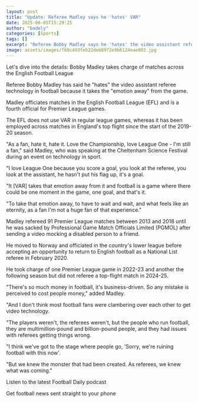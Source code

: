 ```yaml
---
layout: post
title: "Update: Referee Madley says he 'hates' VAR"
date: 2025-06-05T15:29:25
author: "badely"
categories: [Sports]
tags: []
excerpt: "Referee Bobby Madley says he 'hates' the video assistant referee technology in football because it takes the 'emotion away' from the game."
image: assets/images/f68c493feb22deb8972e9b6124eae802.jpg
---
```


Let's dive into the details: Bobby Madley takes charge of matches across the English Football League

Referee Bobby Madley has said he "hates" the video assistant referee technology in football because it takes the "emotion away" from the game. 

Madley officiates matches in the English Football League (EFL) and is a fourth official for Premier League games.

The EFL does not use VAR in regular league games, whereas it has been employed across matches in England's top flight since the start of the 2019-20 season.

"As a fan, hate it, hate it. Love the Championship, love League One - I'm still a fan," said Madley, who was speaking at the Cheltenham Science Festival during an event on technology in sport.

"I love League One because you score a goal, you look at the referee, you look at the assistant, he hasn't put his flag up, it's a goal.

"It [VAR] takes that emotion away from it and football is a game where there could be one moment in the game, one goal, and that's it.

"To take that emotion away, to have to wait and wait, and what feels like an eternity, as a fan I'm not a huge fan of that experience."

Madley refereed 91 Premier League matches between 2013 and 2018 until he was sacked by Professional Game Match Officials Limited (PGMOL) after sending a video mocking a disabled person to a friend.

He moved to Norway and officiated in the country's lower league before accepting an opportunity to return to English football as a National List referee in February 2020. 

He took charge of one Premier League game in 2022-23 and another the following season but did not referee a top-flight match in 2024-25.  

"There's so much money in football, it's business-driven. So any mistake is perceived to cost people money," added Madley.

"And I don't think most football fans were clambering over each other to get video technology.

"The players weren't, the referees weren't, but the people who run football, they are multimillion-pound and billion-pound people, and they had issues with referees getting things wrong.

"I think we've got to the stage where people go, 'Sorry, we're ruining football with this now'.

"But we knew the monster that had been created. As referees, we knew what was coming."

Listen to the latest Football Daily podcast

Get football news sent straight to your phone

